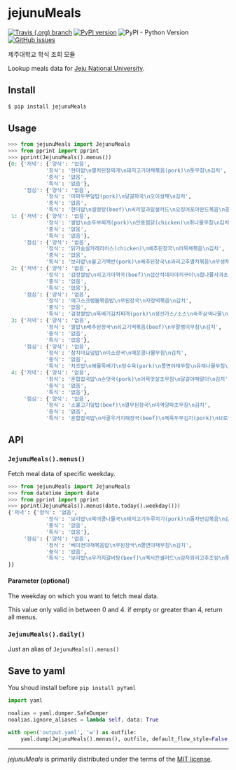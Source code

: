 # jejunuMeals

[![Travis (.org) branch](https://img.shields.io/travis/BetaF1sh/jejunuMeals/master.svg?style=flat-square)](https://travis-ci.org/BetaF1sh/jejunuMeals)
[![PyPI version](https://img.shields.io/pypi/v/JejunuMeals.svg?style=flat-square)](https://pypi.org/project/jejunuMeals/)
![PyPI - Python Version](https://img.shields.io/pypi/pyversions/jejunuMeals.svg?style=flat-square)
[![GitHub issues](https://img.shields.io/github/issues/BetaF1sh/jejunuMeals.svg?style=flat-square)](https://github.com/BetaF1sh/jejunuMeals/issues)

제주대학교 학식 조회 모듈

Lookup meals data for [Jeju National University](http://www.jejunu.ac.kr/camp/stud/foodmenu).

## Install

```bash
$ pip install jejunuMeals
```

## Usage

```python
>>> from jejunuMeals import JejunuMeals
>>> from pprint import pprint
>>> pprint(JejunuMeals().menus())
{0: {'저녁': {'양식': '없음',
            '정식': '현미밥\n멸치된장찌개\n돼지고기야채볶음(pork)\n톳무침\n김치',
            '중식': '없음',
            '특식': '없음'},
     '점심': {'양식': '없음',
            '정식': '마파두부덮밥(pork)\n달걀파국\n오이생채\n김치',
            '중식': '없음',
            '특식': '현미밥\n설렁탕(beef)\n씨리얼과일샐러드\n오징어포아몬드볶음\n콩나물무침\n김치'}},
 1: {'저녁': {'양식': '없음',
            '정식': '쌀밥\n순두부찌개(pork)\n안동찜닭(chicken)\n취나물무침\n김치',
            '중식': '없음',
            '특식': '없음'},
     '점심': {'양식': '없음',
            '정식': '닭가슴살카레라이스(chicken)\n배추된장국\n어묵채볶음\n김치',
            '중식': '없음',
            '특식': '보리밥\n불고기백반(pork)\n배추된장국\n꽈리고추멸치볶음\n무생채\n상추,깻잎/쌈\n김치'}},
 2: {'저녁': {'양식': '없음',
            '정식': '검정쌀밥\n쇠고기미역국(beef)\n섭산적데리야끼구이\n참나물사과초무침\n김치',
            '중식': '없음',
            '특식': '없음'},
     '점심': {'양식': '없음',
            '정식': '에그스크램블볶음밥\n무된장국\n자장떡볶음\n김치',
            '중식': '없음',
            '특식': '검정쌀밥\n뚝배기김치찌개(pork)\n생선가스/소스\n숙주삼색나물\n오이된장무침\n김치'}},
 3: {'저녁': {'양식': '없음',
            '정식': '쌀밥\n배추된장국\n쇠고기떡볶음(beef)\n무말랭이무침\n김치',
            '중식': '없음',
            '특식': '없음'},
     '점심': {'양식': '없음',
            '정식': '참치마요덮밥\n미소장국\n매운콩나물무침\n김치',
            '중식': '없음',
            '특식': '차조밥\n해물뚝배기\n탕수육(pork)\n쫄면야채무침\n유채나물무침\n김치'}},
 4: {'저녁': {'양식': '없음',
            '정식': '혼합잡곡밥\n순댓국(pork)\n어묵맛살초무침\n달걀야채말이\n김치',
            '중식': '없음',
            '특식': '없음'},
     '점심': {'양식': '없음',
            '정식': '소불고기덮밥(beef)\n열무된장국\n미역양파초무침\n김치',
            '중식': '없음',
            '특식': '혼합잡곡밥\n사골우거지해장국(beef)\n제육두부김치(pork)\n브로콜리맛살무침\n도라지무생채\n김치'}}}
```

## API

### `JejunuMeals().menus()`

Fetch meal data of specific weekday.

```python
>>> from jejunuMeals import JejunuMeals
>>> from datetime import date
>>> from pprint import pprint
>>> pprint(JejunuMeals().menus(date.today().weekday()))
{'저녁': {'양식': '없음',
            '정식': '보리밥\n북어콩나물국\n돼지고기두루치기(pork)\n돌자반김볶음\n김치',
            '중식': '없음',
            '특식': '없음'},
     '점심': {'양식': '없음',
            '정식': '베이컨야채볶음밥\n무된장국\n쫄면야채무침\n김치',
            '중식': '없음',
            '특식': '보리밥\n우거지갈비탕(beef)\n멕시칸샐러드\n감자꽈리고추조림\n톳무침\n김치'
}}
```

#### Parameter (optional)

The weekday on which you want to fetch meal data.

This value only valid in between 0 and 4. if empty or greater than 4, return all menus.

### `JejunuMeals().daily()`

Just an alias of `JejunuMeals().menus()`

## Save to yaml

You shoud install before `pip install pyYaml`

```python
import yaml

noalias = yaml.dumper.SafeDumper
noalias.ignore_aliases = lambda self, data: True

with open('output.yaml', 'w') as outfile:
    yaml.dump(JejunuMeals().menus(), outfile, default_flow_style=False, allow_unicode=True, Dumper=noalias)
```

---

_jejunuMeals_ is primarily distributed under the terms of the [MIT license]((./LICENSE)).
